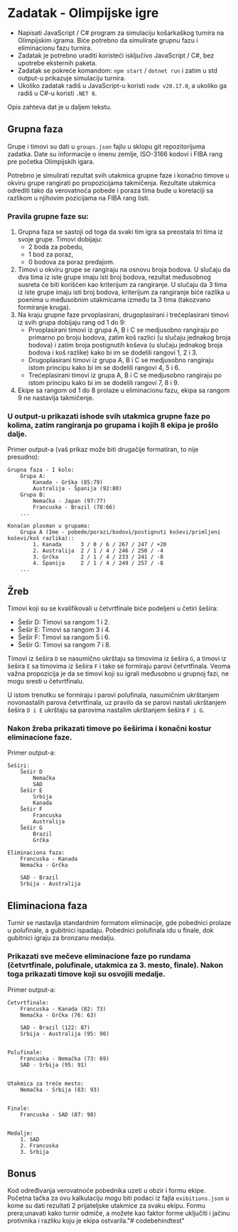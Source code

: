 # Zadatak - Olimpijske igre

- Napisati JavaScript / C# program za simulaciju košarkaškog turnira na Olimpijskim igrama.
Biće potrebno da simulirate grupnu fazu i eliminacionu fazu turnira.
- Zadatak je potrebno uraditi koristeći isključivo JavaScript / C#, bez upotrebe eksternih paketa.
- Zadatak se pokreće komandom: `npm start` / `dotnet run` i zatim u std output-u prikazuje simulaciju turnira.
- Ukoliko zadatak radiš u JavaScript-u koristi `node v20.17.0`, a ukoliko ga radiš u C#-u koristi `.NET 8`.

Opis zahteva dat je u daljem tekstu.

## Grupna faza
Grupe i timovi su dati u `groups.json` fajlu u sklopu git repozitorijuma zadatka. Date su informacije o imenu zemlje, ISO-3166 kodovi i FIBA rang pre početka Olimpijskih igara.

Potrebno je simulirati rezultat svih utakmica grupne faze i konačno timove u okviru grupe rangirati po propozicijama takmičenja.
Rezultate utakmica odrediti tako da verovatnoća pobede i poraza tima bude u korelaciji sa razlikom u njihovim pozicijama na FIBA rang listi.

### Pravila grupne faze su:
1. Grupna faza se sastoji od toga da svaki tim igra sa preostala tri tima iz svoje grupe. Timovi dobijaju:
   - 2 boda za pobedu,
   - 1 bod za poraz,
   - 0 bodova za poraz predajom.
2. Timovi u okviru grupe se rangiraju na osnovu broja bodova.
U slučaju da dva tima iz iste grupe imaju isti broj bodova, rezultat međusobnog susreta će biti korišćen kao kriterijum za rangiranje.
U slučaju da 3 tima iz iste grupe imaju isti broj bodova, kriterijum za rangiranje biće razlika u poenima u međusobnim utakmicama između ta 3 tima (takozvano formiranje kruga).
3. Na kraju grupne faze prvoplasirani, drugoplasirani i trećeplasirani timovi iz svih grupa dobijaju rang od 1 do 9:
   - Prvoplasirani timovi iz grupa A, B i C se medjusobno rangiraju po primarno po broju bodova, zatim koš razlici (u slučaju jednakog broja bodova) i zatim broja postignutih koševa (u slučaju jednakog broja bodova i koš razlike) kako bi im se dodelili rangovi 1, 2 i 3.
   - Drugoplasirani timovi iz grupa A, B i C se medjusobno rangiraju istom principu kako bi im se dodelili rangovi  4, 5 i 6.
   - Trećeplasirani timovi iz grupa A, B i C se medjusobno rangiraju po istom principu kako bi im se dodelili rangovi  7, 8 i 9.
4. Ekipe sa rangom od 1 do 8 prolaze u eliminacionu fazu, ekipa sa rangom 9 ne nastavlja takmičenje.

### U output-u prikazati ishode svih utakmica grupne faze po kolima, zatim rangiranja po grupama i kojih 8 ekipa je prošlo dalje.

Primer output-a (vaš prikaz može biti drugačije formatiran, to nije presudno):
```
Grupna faza - I kolo:
    Grupa A:
        Kanada - Grška (85:79)
        Australija - Španija (92:80)
    Grupa B:
        Nemačka - Japan (97:77)
        Francuska - Brazil (78:66)
    ...

Konačan plasman u grupama:
    Grupa A (Ime - pobede/porazi/bodovi/postignuti koševi/primljeni koševi/koš razlika)::
        1. Kanada      3 / 0 / 6 / 267 / 247 / +20
        2. Australija  2 / 1 / 4 / 246 / 250 / -4
        3. Grčka       2 / 1 / 4 / 233 / 241 / -8
        4. Španija     2 / 1 / 4 / 249 / 257 / -8
    ...
```

## Žreb
Timovi koji su se kvalifikovali u četvrtfinale biće podeljeni u četiri šešira:
   - Šešir D: Timovi sa rangom 1 i 2.
   - Šešir E: Timovi sa rangom 3 i 4.
   - Šešir F: Timovi sa rangom 5 i 6.
   - Šešir G: Timovi sa rangom 7 i 8.

Timovi iz šešira `D` se nasumično ukrštaju sa timovima iz šešira `G`, a timovi iz šešira `E` sa timovima iz šešira `F` i tako se formiraju parovi četvrtfinala. Veoma važna propozicija je da se timovi koji su igrali međusobno u grupnoj fazi, ne mogu sresti u četvrtfinalu.

U istom trenutku se formiraju i parovi polufinala, nasumičnim ukrštanjem novonastalih parova četvrtfinala, uz pravilo da se parovi nastali ukrštanjem šešira `D i E` ukrštaju sa parovima nastalim ukrštanjem šešira `F i G`.

### Nakon žreba prikazati timove po šeširima i konačni kostur eliminacione faze.

Primer output-a:
```
Šeširi:
    Šešir D
        Nemačka
        SAD
    Šešir E
        Srbija
        Kanada
    Šešir F
        Francuska
        Australija
    Šešir G
        Brazil
        Grčka

Eliminaciona faza:
    Francuska - Kanada
    Nemačka - Grčka

    SAD - Brazil
    Srbija - Australija

```

## Eliminaciona faza
Turnir se nastavlja standardnim formatom eliminacije, gde pobednici prolaze u polufinale, a gubitnici ispadaju. Pobednici polufinala idu u finale, dok gubitnici igraju za bronzanu medalju.

### Prikazati sve mečeve eliminacione faze po rundama (četvrtfinale, polufinale, utakmica za 3. mesto, finale). Nakon toga prikazati timove koji su osvojili medalje.

Primer output-a:
```
Četvrtfinale:
    Francuska - Kanada (82: 73)
    Nemačka - Grčka (76: 63)

    SAD - Brazil (122: 87)
    Srbija - Australija (95: 90)


Polufinale:
    Francuska - Nemačka (73: 69)
    SAD - Srbija (95: 91)


Utakmica za treće mesto:
    Nemačka - Srbija (83: 93)


Finale:
    Francuska - SAD (87: 98)


Medalje:
    1. SAD
    2. Francuska
    3. Srbija
```

## Bonus

Kod određivanja verovatnoće pobednika uzeti u obzir i formu ekipe.
Početna tačka za ovu kalkulaciju mogu biti podaci iz fajla `exibitions.json` u kome su dati rezultati 2 prijateljske utakmice za svaku ekipu.
Formu prera;unavati kako turnir odmiče, a možete kao faktor forme uključiti i jačinu protivnika i razliku koju je ekipa ostvarila."# codebehindtest" 
